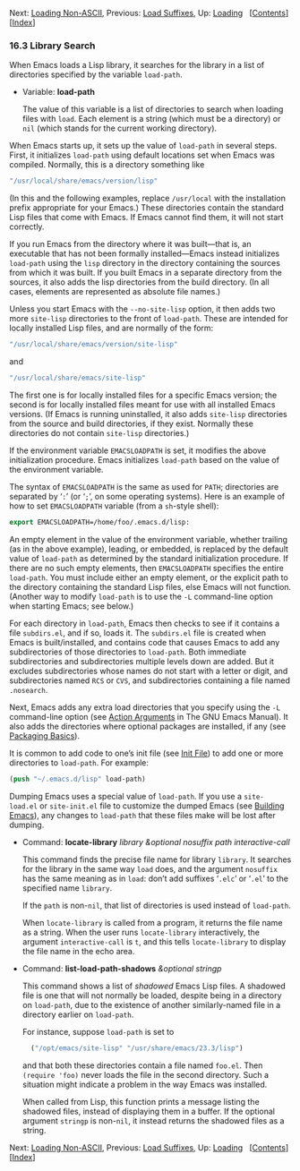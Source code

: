 

Next: [Loading Non-ASCII](Loading-Non_002dASCII.html), Previous: [Load Suffixes](Load-Suffixes.html), Up: [Loading](Loading.html)   \[[Contents](index.html#SEC_Contents "Table of contents")]\[[Index](Index.html "Index")]

### 16.3 Library Search

When Emacs loads a Lisp library, it searches for the library in a list of directories specified by the variable `load-path`.

*   Variable: **load-path**

    The value of this variable is a list of directories to search when loading files with `load`. Each element is a string (which must be a directory) or `nil` (which stands for the current working directory).

When Emacs starts up, it sets up the value of `load-path` in several steps. First, it initializes `load-path` using default locations set when Emacs was compiled. Normally, this is a directory something like

```lisp
"/usr/local/share/emacs/version/lisp"
```

(In this and the following examples, replace `/usr/local` with the installation prefix appropriate for your Emacs.) These directories contain the standard Lisp files that come with Emacs. If Emacs cannot find them, it will not start correctly.

If you run Emacs from the directory where it was built—that is, an executable that has not been formally installed—Emacs instead initializes `load-path` using the `lisp` directory in the directory containing the sources from which it was built. If you built Emacs in a separate directory from the sources, it also adds the lisp directories from the build directory. (In all cases, elements are represented as absolute file names.)

Unless you start Emacs with the `--no-site-lisp` option, it then adds two more `site-lisp` directories to the front of `load-path`. These are intended for locally installed Lisp files, and are normally of the form:

```lisp
"/usr/local/share/emacs/version/site-lisp"
```

and

```lisp
"/usr/local/share/emacs/site-lisp"
```

The first one is for locally installed files for a specific Emacs version; the second is for locally installed files meant for use with all installed Emacs versions. (If Emacs is running uninstalled, it also adds `site-lisp` directories from the source and build directories, if they exist. Normally these directories do not contain `site-lisp` directories.)

If the environment variable `EMACSLOADPATH` is set, it modifies the above initialization procedure. Emacs initializes `load-path` based on the value of the environment variable.

The syntax of `EMACSLOADPATH` is the same as used for `PATH`; directories are separated by ‘`:`’ (or ‘`;`’, on some operating systems). Here is an example of how to set `EMACSLOADPATH` variable (from a `sh`-style shell):

```lisp
export EMACSLOADPATH=/home/foo/.emacs.d/lisp:
```

An empty element in the value of the environment variable, whether trailing (as in the above example), leading, or embedded, is replaced by the default value of `load-path` as determined by the standard initialization procedure. If there are no such empty elements, then `EMACSLOADPATH` specifies the entire `load-path`. You must include either an empty element, or the explicit path to the directory containing the standard Lisp files, else Emacs will not function. (Another way to modify `load-path` is to use the `-L` command-line option when starting Emacs; see below.)

For each directory in `load-path`, Emacs then checks to see if it contains a file `subdirs.el`, and if so, loads it. The `subdirs.el` file is created when Emacs is built/installed, and contains code that causes Emacs to add any subdirectories of those directories to `load-path`. Both immediate subdirectories and subdirectories multiple levels down are added. But it excludes subdirectories whose names do not start with a letter or digit, and subdirectories named `RCS` or `CVS`, and subdirectories containing a file named `.nosearch`.

Next, Emacs adds any extra load directories that you specify using the `-L` command-line option (see [Action Arguments](https://www.gnu.org/software/emacs/manual/html_node/emacs/Action-Arguments.html#Action-Arguments) in The GNU Emacs Manual). It also adds the directories where optional packages are installed, if any (see [Packaging Basics](Packaging-Basics.html)).

It is common to add code to one’s init file (see [Init File](Init-File.html)) to add one or more directories to `load-path`. For example:

```lisp
(push "~/.emacs.d/lisp" load-path)
```

Dumping Emacs uses a special value of `load-path`. If you use a `site-load.el` or `site-init.el` file to customize the dumped Emacs (see [Building Emacs](Building-Emacs.html)), any changes to `load-path` that these files make will be lost after dumping.

*   Command: **locate-library** *library \&optional nosuffix path interactive-call*

    This command finds the precise file name for library `library`. It searches for the library in the same way `load` does, and the argument `nosuffix` has the same meaning as in `load`: don’t add suffixes ‘`.elc`’ or ‘`.el`’ to the specified name `library`.

    If the `path` is non-`nil`, that list of directories is used instead of `load-path`.

    When `locate-library` is called from a program, it returns the file name as a string. When the user runs `locate-library` interactively, the argument `interactive-call` is `t`, and this tells `locate-library` to display the file name in the echo area.

<!---->

*   Command: **list-load-path-shadows** *\&optional stringp*

    This command shows a list of *shadowed* Emacs Lisp files. A shadowed file is one that will not normally be loaded, despite being in a directory on `load-path`, due to the existence of another similarly-named file in a directory earlier on `load-path`.

    For instance, suppose `load-path` is set to

    ```lisp
      ("/opt/emacs/site-lisp" "/usr/share/emacs/23.3/lisp")
    ```

    and that both these directories contain a file named `foo.el`. Then `(require 'foo)` never loads the file in the second directory. Such a situation might indicate a problem in the way Emacs was installed.

    When called from Lisp, this function prints a message listing the shadowed files, instead of displaying them in a buffer. If the optional argument `stringp` is non-`nil`, it instead returns the shadowed files as a string.

Next: [Loading Non-ASCII](Loading-Non_002dASCII.html), Previous: [Load Suffixes](Load-Suffixes.html), Up: [Loading](Loading.html)   \[[Contents](index.html#SEC_Contents "Table of contents")]\[[Index](Index.html "Index")]

